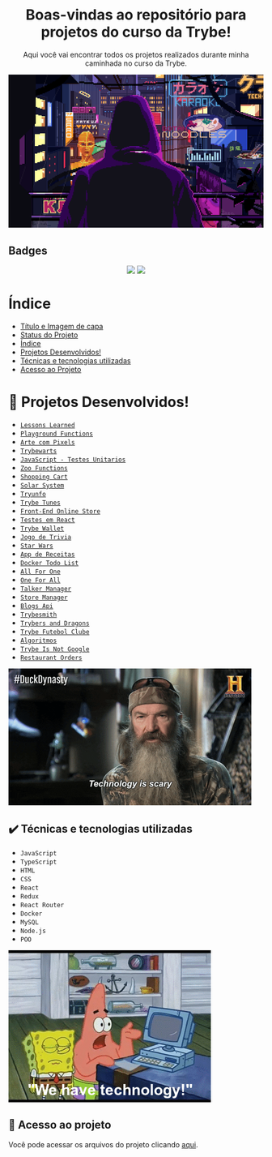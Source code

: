 <div align="center">
<h1>Boas-vindas ao repositório para projetos do curso da Trybe!</h1>
<p>Aqui você vai encontrar todos os projetos realizados durante minha caminhada no curso da Trybe.</p>  
</div>  
<p align="center">
<img src="https://github.com/MarcosRanauro/Projetos-curso-Trybe/blob/main/03%20-%20Arte%20com%20Pixels/Images/image5.gif"/>
</p>
<h2>Badges</h2>
<p align="center">
<img src="http://img.shields.io/static/v1?label=STATUS&message=EM%20DESENVOLVIMENTO&color=GREEN&style=for-the-badge"/>
<img src="https://img.shields.io/aur/last-modified/git-hub?label=%C3%9Altima%20Modifica%C3%A7%C3%A3o&style=for-the-badge"/>
</p>

# Índice 
* [Título e Imagem de capa](#boas-vindas-ao-reposit%C3%B3rio-para-projetos-do-curso-da-trybe)
* [Status do Projeto](#badges)
* [Índice](#índice)
* [Projetos Desenvolvidos!](#hammer-projetos-desenvolvidos)
* [Técnicas e tecnologias utilizadas](#%EF%B8%8F-t%C3%A9cnicas-e-tecnologias-utilizadas)
* [Acesso ao Projeto](#-acesso-ao-projeto)

# :hammer: Projetos Desenvolvidos!
- [``Lessons Learned``](https://github.com/MarcosRanauro/Projetos-curso-Trybe/tree/main/01%20-%20Lessons%20Learned)
- [``Playground Functions``](https://github.com/MarcosRanauro/Projetos-curso-Trybe/tree/main/02%20-%20Playground%20Functions)
- [``Arte com Pixels``](https://github.com/MarcosRanauro/Projetos-curso-Trybe/tree/main/03%20-%20Arte%20com%20Pixels)
- [``Trybewarts``](https://github.com/MarcosRanauro/Projetos-curso-Trybe/tree/main/04%20-%20Trybewarts)
- [``JavaScript - Testes Unitarios``](https://github.com/MarcosRanauro/Projetos-curso-Trybe/tree/main/05%20-%20JavaScript%20Teste%20Unitarios)
- [``Zoo Functions``](https://github.com/MarcosRanauro/Projetos-curso-Trybe/tree/main/06%20-%20Zoo%20Functions)
- [``Shopping Cart``](https://github.com/MarcosRanauro/Projetos-curso-Trybe/tree/main/07%20-%20Shopping%20Cart)
- [``Solar System``](https://github.com/MarcosRanauro/Projetos-curso-Trybe/tree/main/08%20-%20Solar%20System)
- [``Tryunfo``](https://github.com/MarcosRanauro/Projetos-curso-Trybe/tree/main/09%20-%20Tryunfo)
- [``Trybe Tunes``](https://github.com/MarcosRanauro/Projetos-curso-Trybe/tree/main/10%20-%20Trybe%20Tunes)
- [``Front-End Online Store``](https://github.com/MarcosRanauro/Projetos-curso-Trybe/tree/main/11%20-%20Front-end%20Online%20Store)
- [``Testes em React``](https://github.com/MarcosRanauro/Projetos-curso-Trybe/tree/main/12%20-%20Testes%20em%20React)
- [``Trybe Wallet``](https://github.com/MarcosRanauro/Projetos-curso-Trybe/tree/main/13%20-%20Trybe%20Wallet)
- [``Jogo de Trivia``](https://github.com/MarcosRanauro/Projetos-curso-Trybe/tree/main/14%20-%20Jogo%20de%20Trivia)
- [``Star Wars``](https://github.com/MarcosRanauro/Projetos-curso-Trybe/tree/main/15%20-%20Star%20Wars)
- [``App de Receitas``](https://github.com/MarcosRanauro/Projetos-curso-Trybe/tree/main/16%20-%20App%20de%20Receitas)
- [``Docker Todo List``](https://github.com/MarcosRanauro/Projetos-curso-Trybe/tree/main/17%20-%20Docker%20Todo%20List)
- [``All For One``](https://github.com/MarcosRanauro/Projetos-curso-Trybe/tree/main/16%20-%20App%20de%20Receitas)
- [``One For All``](https://github.com/MarcosRanauro/Projetos-curso-Trybe/tree/main/16%20-%20App%20de%20Receitas)
- [``Talker Manager``](https://github.com/MarcosRanauro/Projetos-curso-Trybe/tree/main/16%20-%20App%20de%20Receitas)
- [``Store Manager``](https://github.com/MarcosRanauro/Projetos-curso-Trybe/tree/main/16%20-%20App%20de%20Receitas)
- [``Blogs Api``](https://github.com/MarcosRanauro/Projetos-curso-Trybe/tree/main/16%20-%20App%20de%20Receitas)
- [``Trybesmith``](https://github.com/MarcosRanauro/Projetos-curso-Trybe/tree/main/16%20-%20App%20de%20Receitas)
- [``Trybers and Dragons``](https://github.com/MarcosRanauro/Projetos-curso-Trybe/tree/main/16%20-%20App%20de%20Receitas)
- [``Trybe Futebol Clube``](https://github.com/MarcosRanauro/Projetos-curso-Trybe/tree/main/16%20-%20App%20de%20Receitas)
- [``Algoritmos``](https://github.com/MarcosRanauro/Projetos-curso-Trybe/tree/main/16%20-%20App%20de%20Receitas)
- [``Trybe Is Not Google``](https://github.com/MarcosRanauro/Projetos-curso-Trybe/tree/main/16%20-%20App%20de%20Receitas)
- [``Restaurant Orders``](https://github.com/MarcosRanauro/Projetos-curso-Trybe/tree/main/16%20-%20App%20de%20Receitas)
<img src="https://github.com/MarcosRanauro/Projetos-curso-Trybe/blob/main/03%20-%20Arte%20com%20Pixels/Images/image12.gif"/>

## ✔️ Técnicas e tecnologias utilizadas

- ``JavaScript``
- ``TypeScript``
- ``HTML``
- ``CSS``
- ``React``
- ``Redux``
- ``React Router``
- ``Docker``
- ``MySQL``
- ``Node.js``
- ``POO``
<img src="https://github.com/MarcosRanauro/Projetos-curso-Trybe/blob/main/03%20-%20Arte%20com%20Pixels/Images/image9.gif"/>

## 📁 Acesso ao projeto
Você pode acessar os arquivos do projeto clicando [aqui](https://github.com/MarcosRanauro/Projetos-curso-Trybe.git).
